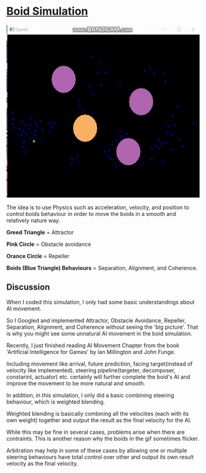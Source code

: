 # [Boid Simulation](/Experiences/Assignments/AIProgramming/Boids/Boids.h)

<img src="https://github.com/FJinn/fjinn.github.io/blob/master/Assignments/AIProgramming/Images/BoidSimulation.gif?raw=true" width="800" height="450" />

The idea is to use Physics such as acceleration, velocity, and position to control boids behaviour in order to move the boids in a smooth and relatively nature way.

**Greed Triangle** = Attractor

**Pink Circle** = Obstacle avoidance

**Orance Circle** = Repeller

**Boids (Blue Triangle) Behaviours** = Separation, Alignment, and Coherence.

## Discussion

When I coded this simulation, I only had some basic understandings about AI movement.

So I Googled and implemented Attractor, Obstacle Avoidance, Repeller, Separation, Alignment, and Coherence without seeing the 'big picture'. That is why you might see some unnatural AI movement in the boid simulation.

Recently, I just finished reading AI Movement Chapter from the book 'Artificial Intelligence for Games' by Ian Millington and John Funge.

Including movement like arrival, future prediction, facing target(instead of velocity like implemented), steering pipeline(targeter, decomposer, constarint, actuator) etc. certainly will further complete the boid's AI and improve the movement to be more natural and smooth.

In addition, in this simulation, I only did a basic combining steering behaviour, which is weighted blending.

Weighted blending is basically combining all the velocities (each with its own weight) together and output the result as the final velocity for the AI. 

While this may be fine in several cases, problems arise when there are contraints. This is another reason why the boids in the gif sometimes flicker.

Arbitration may help in some of these cases by allowing one or multiple steering behaviours have total control over other and output its own result velocity as the final velocity.
